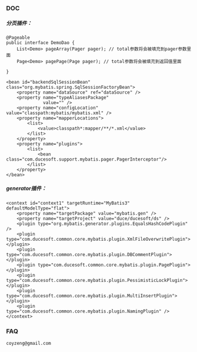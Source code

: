 ### DOC
	
##### 分页插件：
	
	@Pageable
	public interface DemoDao {
		List<Demo> pageArray(Pager pager); // total参数将会被填充到pager参数里面
		Page<Demo> pagePage(Page pager); // total参数将会被填充到返回值里面
		
	}
	
	<bean id="backendSqlSessionBean" class="org.mybatis.spring.SqlSessionFactoryBean">
        <property name="dataSource" ref="dataSource" />
        <property name="typeAliasesPackage"
                  value="" />
        <property name="configLocation" value="classpath:mybatis/mybatis.xml" />
        <property name="mapperLocations">
            <list>
                <value>classpath*:mapper/**/*.xml</value>
            </list>
        </property>
        <property name="plugins">
        	<list>
        		<bean class="com.ducesoft.support.mybatis.pager.PagerInterceptor"/>
        	</list>
        </property>
    </bean>
    
##### generator插件：
    
    <context id="context1" targetRuntime="MyBatis3" defaultModelType="flat">
		<property name="targetPackage" value="mybatis.gen" />
		<property name="targetProject" value="duce/ducesoft/ds" />
		<plugin type="org.mybatis.generator.plugins.EqualsHashCodePlugin" />
		<plugin type="com.ducesoft.common.core.mybatis.plugin.XmlFileOverwritePlugin"></plugin>
		<plugin type="com.ducesoft.common.core.mybatis.plugin.DBCommentPlugin"></plugin>
		<plugin type="com.ducesoft.common.core.mybatis.plugin.PagePlugin"></plugin>
		<plugin type="com.ducesoft.common.core.mybatis.plugin.PessimisticLockPlugin"></plugin>
		<plugin type="com.ducesoft.common.core.mybatis.plugin.MultiInsertPlugin"></plugin>
		<plugin type="com.ducesoft.common.core.mybatis.plugin.NamingPlugin" />
	</context>
	
### FAQ
	
	coyzeng@gmail.com
	

